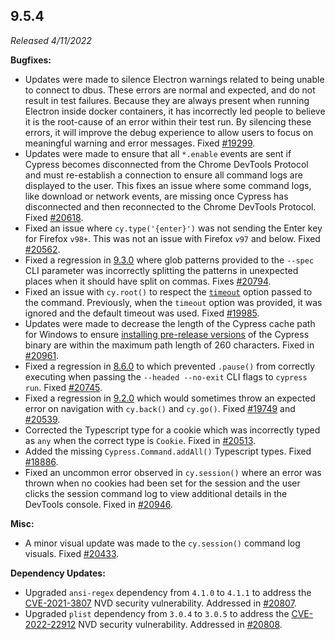 ## 9.5.4

_Released 4/11/2022_

**Bugfixes:**

- Updates were made to silence Electron warnings related to being unable to
  connect to dbus. These errors are normal and expected, and do not result in
  test failures. Because they are always present when running Electron inside
  docker containers, it has incorrectly led people to believe it is the
  root-cause of an error within their test run. By silencing these errors, it
  will improve the debug experience to allow users to focus on meaningful
  warning and error messages. Fixed
  [#19299](https://github.com/cypress-io/cypress/issues/19299).
- Updates were made to ensure that all `*.enable` events are sent if Cypress
  becomes disconnected from the Chrome DevTools Protocol and must re-establish a
  connection to ensure all command logs are displayed to the user. This fixes an
  issue where some command logs, like download or network events, are missing
  once Cypress has disconnected and then reconnected to the Chrome DevTools
  Protocol. Fixed [#20618](https://github.com/cypress-io/cypress/issues/20618).
- Fixed an issue where `cy.type('{enter}')` was not sending the Enter key for
  Firefox `v98+`. This was not an issue with Firefox `v97` and below. Fixed
  [#20562](https://github.com/cypress-io/cypress/issues/20562).
- Fixed a regression in [9.3.0](/guides/references/changelog#9-3-0) where glob
  patterns provided to the `--spec` CLI parameter was incorrectly splitting the
  patterns in unexpected places when it should have split on commas. Fixes
  [#20794](https://github.com/cypress-io/cypress/issues/20794).
- Fixed an issue with `cy.root()` to respect the
  [`timeout`](/api/commands/root#Arguments) option passed to the command.
  Previously, when the `timeout` option was provided, it was ignored and the
  default timeout was used. Fixed
  [#19985](https://github.com/cypress-io/cypress/issues/19985).
- Updates were made to decrease the length of the Cypress cache path for Windows
  to ensure
  [installing pre-release versions](/guides/getting-started/installing-cypress#Install-pre-release-version)
  of the Cypress binary are within the maximum path length of 260 characters.
  Fixed in [#20961](https://github.com/cypress-io/cypress/pulls/20961).
- Fixed a regression in [8.6.0](/guides/references/changelog#8-6-0) to which
  prevented `.pause()` from correctly executing when passing the
  `--headed --no-exit` CLI flags to `cypress run`. Fixed
  [#20745](https://github.com/cypress-io/cypress/issues/20745).
- Fixed a regression in [9.2.0](/guides/references/changelog#9-2-0) which would
  sometimes throw an expected error on navigation with `cy.back()` and
  `cy.go()`. Fixed [#19749](https://github.com/cypress-io/cypress/issues/19749)
  and [#20539](https://github.com/cypress-io/cypress/issues/20539).
- Corrected the Typescript type for a cookie which was incorrectly typed as
  `any` when the correct type is `Cookie`. Fixed in
  [#20513](https://github.com/cypress-io/cypress/pull/20513).
- Added the missing `Cypress.Command.addAll()` Typescript types. Fixed
  [#18886](https://github.com/cypress-io/cypress/issue/18886).
- Fixed an uncommon error observed in `cy.session()` where an error was thrown
  when no cookies had been set for the session and the user clicks the session
  command log to view additional details in the DevTools console. Fixed in
  [#20946](https://github.com/cypress-io/cypress/pull/20946).

**Misc:**

- A minor visual update was made to the `cy.session()` command log visuals.
  Fixed [#20433](https://github.com/cypress-io/cypress/issues/20433).

**Dependency Updates:**

- Upgraded `ansi-regex` dependency from `4.1.0` to `4.1.1` to address the
  [CVE-2021-3807](https://nvd.nist.gov/vuln/detail/CVE-2021-3807) NVD security
  vulnerability. Addressed in
  [#20807](https://github.com/cypress-io/cypress/pull/20807).
- Upgraded `plist` dependency from `3.0.4` to `3.0.5` to address the
  [CVE-2022-22912](https://nvd.nist.gov/vuln/detail/CVE-2022-22912) NVD security
  vulnerability. Addressed in
  [#20808](https://github.com/cypress-io/cypress/pull/20808).
